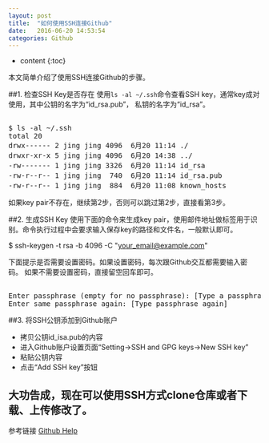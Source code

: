 ```yaml
---
layout: post
title:  "如何使用SSH连接Github"
date:   2016-06-20 14:53:54
categories: Github
---
```


* content
{:toc}

本文简单介绍了使用SSH连接Github的步骤。

##1. 检查SSH Key是否存在
使用`ls -al ~/.ssh`命令查看SSH key，通常key成对使用，其中公钥的名字为“id\_rsa.pub”， 私钥的名字为“id\_rsa”。

<pre><code-class="markdown">
$ ls -al ~/.ssh
total 20
drwx------ 2 jing jing 4096  6月20 11:14 ./
drwxr-xr-x 5 jing jing 4096  6月20 14:38 ../
-rw------- 1 jing jing 3326  6月20 11:14 id_rsa
-rw-r--r-- 1 jing jing  740  6月20 11:14 id_rsa.pub
-rw-r--r-- 1 jing jing  884  6月20 11:08 known_hosts
</code></pre>

如果key pair不存在，继续第2步，否则可以跳过第2步，直接看第3步。

##2. 生成SSH Key
使用下面的命令来生成key pair，使用邮件地址做标签用于识别。命令执行过程中会要求输入保存key的路径和文件名，一般默认即可。

$ ssh-keygen -t rsa -b 4096 -C "your_email@example.com"

下面提示是否需要设置密码。如果设置密码，每次跟Github交互都需要输入密码。
如果不需要设置密码，直接留空回车即可。
<pre><code-class="markdown">
Enter passphrase (empty for no passphrase): [Type a passphrase]
Enter same passphrase again: [Type passphrase again]
</code></pre>

##3. 将SSH公钥添加到Github账户
- 拷贝公钥id\_isa.pub的内容
- 进入Github账户设置页面“Setting->SSH and GPG keys->New SSH key”
- 粘贴公钥内容
- 点击“Add SSH key”按钮

## 大功告成，现在可以使用SSH方式clone仓库或者下载、上传修改了。

参考链接 [Github Help](https://help.github.com/articles/adding-a-new-ssh-key-to-your-github-account)
